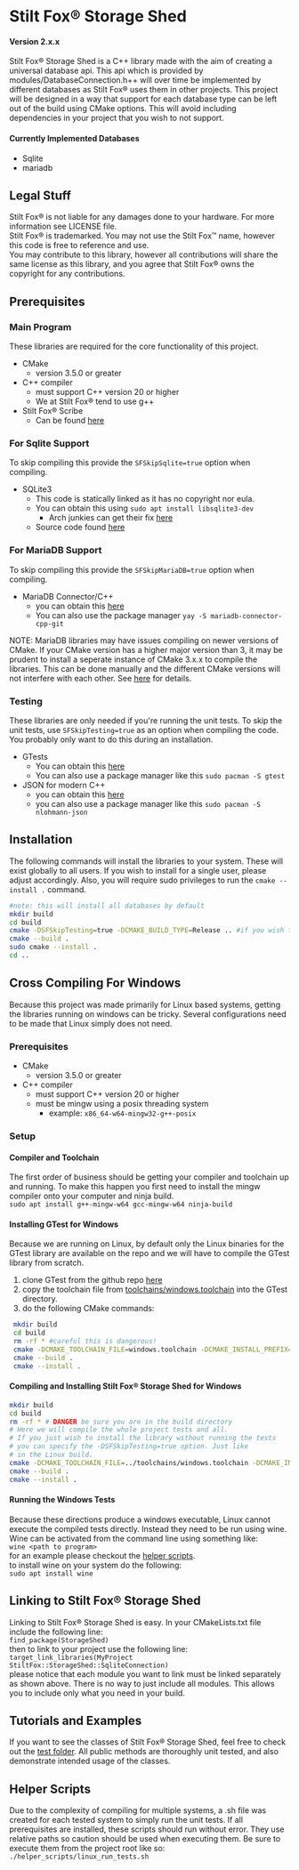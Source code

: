 # Stilt Fox&reg; Storage Shed
#### Version 2.x.x
Stilt Fox&reg; Storage Shed is a C++ library made with the aim of creating a universal database api. This api which is 
provided by modules/DatabaseConnection.h++ will over time be implemented by different databases as Stilt Fox&reg; uses 
them in other projects. This project will be designed in a way that support for each database type can be left out of
the build using CMake options. This will avoid including dependencies in your project that you wish to not support.

#### Currently Implemented Databases
- Sqlite
- mariadb

## Legal Stuff
Stilt Fox&reg; is not liable for any damages done to your hardware. For more information see LICENSE file.\
Stilt Fox&reg; is trademarked. You may not use the Stilt Fox™ name, however this code is free to reference and use.\
You may contribute to this library, however all contributions will share the same license as this library, and you agree
that Stilt Fox&reg; owns the copyright for any contributions.

## Prerequisites
### Main Program
These libraries are required for the core functionality of this project.
- CMake
  - version 3.5.0 or greater
- C++ compiler
  - must support C++ version 20 or higher
  - We at Stilt Fox&reg; tend to use g++
- Stilt Fox&reg; Scribe
  - Can be found [here](https://github.com/StiltFox/Scribe)

### For Sqlite Support
To skip compiling this provide the `SFSkipSqlite=true` option when compiling.
- SQLite3
    - This code is statically linked as it has no copyright nor eula.
    - You can obtain this using `sudo apt install libsqlite3-dev`
      - Arch junkies can get their fix [here](https://archlinux.org/packages/core/x86_64/sqlite/)
    - Source code found [here](https://www.sqlite.org/index.html)
  
### For MariaDB Support
To skip compiling this provide the `SFSkipMariaDB=true` option when compiling.
- MariaDB Connector/C++
  - you can obtain this [here](https://mariadb.com/downloads/connectors/connectors-data-access/cpp-connector)
  - You can also use the package manager `yay -S mariadb-connector-cpp-git`
  
NOTE: MariaDB libraries may have issues compiling on newer versions of CMake. If your CMake version has a higher major
version than 3, it may be prudent to install a seperate instance of CMake 3.x.x to compile the libraries. This can be
done manually and the different CMake versions will not interfere with each other. See 
[here](https://github.com/Kitware/CMake/releases) for details.

### Testing
These libraries are only needed if you're running the unit tests. To skip the unit tests, use `SFSkipTesting=true` as an
option when compiling the code. You probably only want to do this during an installation.
- GTests
  - You can obtain this [here](https://github.com/google/googletest)
  - You can also use a package manager like this `sudo pacman -S gtest`
- JSON for modern C++
  - you can obtain this [here](https://github.com/nlohmann/json)
  - you can also use a package manager like this `sudo pacman -S nlohmann-json`

## Installation
The following commands will install the libraries to your system. These will exist globally to all users. If you wish to
install for a single user, please adjust accordingly. Also, you will require sudo privileges to run the 
`cmake --install .` command.
``` bash
#note: this will install all databases by default
mkdir build
cd build
cmake -DSFSkipTesting=true -DCMAKE_BUILD_TYPE=Release .. #if you wish to skip a database, put the option here.
cmake --build .
sudo cmake --install .
cd ..
```

## Cross Compiling For Windows
Because this project was made primarily for Linux based systems, getting the libraries running on windows can be tricky.
Several configurations need to be made that Linux simply does not need.

### Prerequisites
- CMake
  - version 3.5.0 or greater
- C++ compiler
  - must support C++ version 20 or higher
  - must be mingw using a posix threading system
    - example: `x86_64-w64-mingw32-g++-posix`

### Setup
#### Compiler and Toolchain
The first order of business should be getting your compiler and toolchain up and running. To make this happen you first 
need to install the mingw compiler onto your computer and ninja build.\
`sudo apt install g++-mingw-w64 gcc-mingw-w64 ninja-build` 

#### Installing GTest for Windows
Because we are running on Linux, by default only the Linux binaries for the GTest library are available on the repo and 
we will have to compile the GTest library from scratch.
1. clone GTest from the github repo [here](https://github.com/google/googletest)
2. copy the toolchain file from [toolchains/windows.toolchain](toolchains) into the GTest directory.
3. do the following CMake commands:
``` bash
 mkdir build
 cd build
 rm -rf * #careful this is dangerous!
 cmake -DCMAKE_TOOLCHAIN_FILE=windows.toolchain -DCMAKE_INSTALL_PREFIX=/usr/i686-w64-mingw32/ ..
 cmake --build .
 cmake --install .
 ```

 #### Compiling and Installing Stilt Fox&reg; Storage Shed for Windows
```bash
mkdir build
cd build
rm -rf * # DANGER be sure you are in the build directory
# Here we will compile the whole project tests and all.
# If you just wish to install the library without running the tests
# you can specify the -DSFSkipTesting=true option. Just like
# in the Linux build.
cmake -DCMAKE_TOOLCHAIN_FILE=../toolchains/windows.toolchain -DCMAKE_INSTALL_PREFIX=/usr/i686-w64-mingw32/ -DCMAKE_BUILD_TYPE=Release -G Ninja ..
cmake --build .
cmake --install .
```

#### Running the Windows Tests
Because these directions produce a windows executable, Linux cannot execute the compiled tests directly. Instead they 
need to be run using wine. Wine can be activated from the command line using something like:\
`wine <path to program>`\
for an example please checkout the [helper scripts](helper_scripts).\
to install wine on your system do the following:\
`sudo apt install wine`

## Linking to Stilt Fox&reg; Storage Shed
Linking to Stilt Fox&reg; Storage Shed is easy. In your CMakeLists.txt file include the following line:\
`find_package(StorageShed)`\
then to link to your project use the following line:\
`target_link_libraries(MyProject StiltFox::StorageShed::SqliteConnection)`\
please notice that each module you want to link must be linked separately as shown above. There is no way to just 
include all modules. This allows you to include only what you need in your build.

## Tutorials and Examples
If you want to see the classes of Stilt Fox&reg; Storage Shed, feel free to check out the [test folder](src/test). All 
public methods are thoroughly unit tested, and also demonstrate intended usage of the classes.

## Helper Scripts
Due to the complexity of compiling for multiple systems, a .sh file was created for each tested system to simply run the
unit tests. If all prerequisites are installed, these scripts should run without error. They use relative paths so 
caution should be used when executing them. Be sure to execute them from the project root like so:\
`./helper_scripts/linux_run_tests.sh`